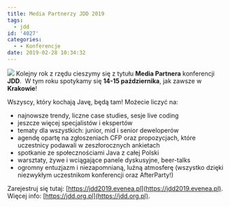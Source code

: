 ```yaml
---
title: Media Partnerzy JDD 2019
tags:
  - jdd
id: '4027'
categories:
  - - Konferencje
date: 2019-02-28 10:34:32
---
```


![](https://codecouple.pl/wp-content/uploads/2019/08/Media-Partner.jpg) Kolejny rok z rzędu cieszymy się z tytułu **Media Partnera** konferencji **JDD**.  W tym roku spotykamy się **14-15 października**, jak zawsze w **Krakowie**!
<!-- more -->
Wszyscy, który kochają Javę, będą tam! Możecie liczyć na:

*   najnowsze trendy, liczne case studies, sesje live coding
*   jeszcze więcej specjalistów i ekspertów
*   tematy dla wszystkich: junior, mid i senior deweloperów
*   agendę opartę na zgłoszeniach CFP oraz propozycjach, które uczestnicy podawali w zeszłorocznych ankietach
*   spotkanie ze społecznościami Java z całej Polski
*   warsztaty, żywe i wciągające panele dyskusyjne, beer-talks
*   ogromny entuzjazm i niezapomnianą, luźną atmosferę (wszystko dzięki niezwykłym uczestnikom konferencji oraz AfterParty!)

Zarejestruj się tutaj: [https://jdd2019.evenea.pl](https://jdd2019.evenea.pl). Więcej info: [https://jdd.org.pl](https://jdd.org.pl).